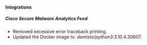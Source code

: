
#### Integrations
##### Cisco Secure Malware Analytics Feed
- Removed excessive error traceback printing.
- Updated the Docker image to: *demisto/python3:3.10.4.30607*.
